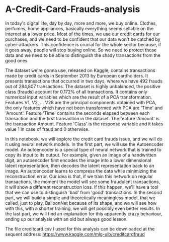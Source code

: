 # A-Credit-Card-Frauds-analysis

In today's digital life, day by day, more and more, we buy online. Clothes, perfumes, home appliances, basically everything seems sellable on the internet at a lower price. Most of the times, we use our credit cards for our purchases, and we need to be confident that our data won't be catched by cyber-attackers. This confidence is crucial for the whole sector because, if it goes away, people will stop buying online. So we need to protect those data and we need to be able to distinguish the shady transactions from the good ones.

The dataset we're gonna use, released on Kaggle, contains transactions made by credit cards in September 2013 by European cardholders. It presents transactions that occurred in two days, where we have 492 frauds out of 284,807 transactions. The dataset is highly unbalanced, the positive class (frauds) account for 0.172% of all transactions. It contains only numerical input variables which are the result of a PCA transformation. Features V1, V2, … V28 are the principal components obtained with PCA, the only features which have not been transformed with PCA are 'Time' and 'Amount'. Feature 'Time' contains the seconds elapsed between each transaction and the first transaction in the dataset. The feature 'Amount' is the transaction Amount. Feature 'Class' is the response variable and it takes value 1 in case of fraud and 0 otherwise.

In this notebook, we will explore the credit card frauds issue, and we will do it using neural network models. In the first part, we will use the Autoencoder model. An autoencoder is a special type of neural network that is trained to copy its input to its output. For example, given an image of a handwritten digit, an autoencoder first encodes the image into a lower dimensional latent representation, then decodes the latent representation back to an image. An autoencoder learns to compress the data while minimizing the reconstruction error. Our idea is that, if we train this network on regular transactions, the moment the model will see some fraudulent transactions, it will show a different reconstruction loss. If this happen, we'll have a tool that we can use to distinguish 'bad' from 'good' transactions. In the second part, we will build a simple and theoretically meaningless model, that we called, just to play, BalloonNet because of its shape, and we will see how with this, with a shorter training, we will get possibly even better results. In the last part, we will find an explanation for this apparently crazy behaviour, ending up our analysis with an old but always good lesson.

The file creditcard.csv I used for this analysis can be downloaded at the sequent address: 
https://www.kaggle.com/mlg-ulb/creditcardfraud
